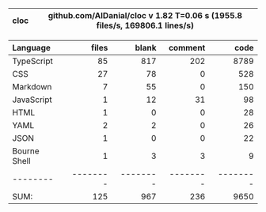 
cloc|github.com/AlDanial/cloc v 1.82  T=0.06 s (1955.8 files/s, 169806.1 lines/s)
--- | ---

Language|files|blank|comment|code
:-------|-------:|-------:|-------:|-------:
TypeScript|85|817|202|8789
CSS|27|78|0|528
Markdown|7|55|0|150
JavaScript|1|12|31|98
HTML|1|0|0|28
YAML|2|2|0|26
JSON|1|0|0|22
Bourne Shell|1|3|3|9
--------|--------|--------|--------|--------
SUM:|125|967|236|9650
